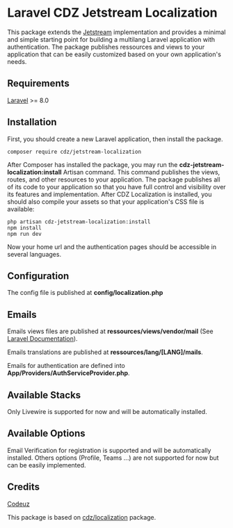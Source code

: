 # Laravel CDZ Jetstream Localization
This package extends the [Jetstream](https://jetstream.laravel.com/) implementation and provides a minimal and simple starting point for building a multilang Laravel application with authentication. The package publishes ressources and views to your application that can be easily customized based on your own application's needs.

## Requirements
[Laravel](https://laravel.com/docs/8.x) >= 8.0

## Installation
First, you should create a new Laravel application, then install the package.
    
    composer require cdz/jetstream-localization
    
After Composer has installed the package, you may run the **cdz-jetstream-localization:install** Artisan command. This command publishes the views, routes, and other resources to your application. The package publishes all of its code to your application so that you have full control and visibility over its features and implementation. After CDZ Localization is installed, you should also compile your assets so that your application's CSS file is available:
    
    php artisan cdz-jetstream-localization:install
    npm install
    npm run dev
    
Now your home url and the authentication pages should be accessible in several languages.

## Configuration
The config file is published at **config/localization.php**

## Emails
Emails views files are published at **ressources/views/vendor/mail** (See [Laravel Documentation](https://laravel.com/docs/8.x/mail#customizing-the-components)).

Emails translations are published at **ressources/lang/[LANG]/mails**.

Emails for authentication are defined into **App/Providers/AuthServiceProvider.php**.
    
## Available Stacks
Only Livewire is supported for now and will be automatically installed.

## Available Options
Email Verification for registration is supported and will be automatically installed. Others options (Profile, Teams ...) are not supported for now but can be easily implemented.

    
## Credits
[Codeuz](http://codeuz.com/)

This package is based on [cdz/localization](https://github.com/Codeuz/laravel-localization) package.
